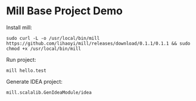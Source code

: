 Mill Base Project Demo
======================

Install mill:

```
sudo curl -L -o /usr/local/bin/mill https://github.com/lihaoyi/mill/releases/download/0.1.1/0.1.1 && sudo chmod +x /usr/local/bin/mill
```

Run project:

```
mill hello.test
```

Generate IDEA project:

```
mill.scalalib.GenIdeaModule/idea
```
